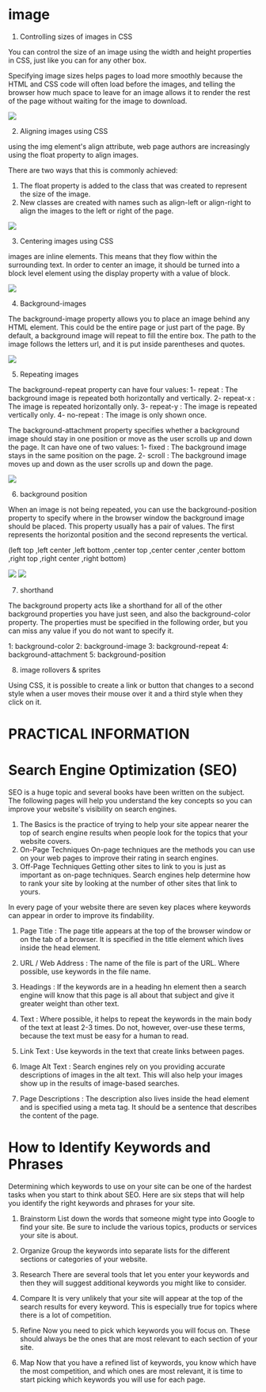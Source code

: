 # image

1. Controlling sizes of images in CSS

You can control the size of an image using the width and height properties in CSS, just like you can for any other box.

Specifying image sizes helps pages to load more smoothly because the HTML and CSS code will often load before the images, and telling the browser how much space to leave for an image allows it to render the rest of the page without waiting for the image to download.

<img src="IMAGE\image1.jpg">

2. Aligning images using CSS

using the img element's align attribute, web page authors are increasingly using the float property to align images.

There are two ways that this is commonly achieved:
1. The float property is added to the class that was created to represent the size of the image.
2. New classes are created with names such as align-left or align-right to align the images to the left or right of the page.

<img src="IMAGE\image2.jpg">

3. Centering images using CSS

images are inline elements. This means that they flow within the surrounding text. In order to center an image, it should be turned into a block level element using the display property with a value of block.

<img src="IMAGE\image3.jpg">

4. Background-images

The background-image property allows you to place an image behind any HTML element. This could be the entire page or just part of the page. By default, a background image will repeat to fill the entire box. The path to the image follows the letters url, and it is put inside parentheses and quotes.

<img src="IMAGE\image4.jpg">

5. Repeating images

The background-repeat property can have four values:
1- repeat :
The background image is repeated both horizontally and vertically.
2- repeat-x :
The image is repeated horizontally only.
3- repeat-y :
The image is repeated vertically only.
4- no-repeat :
The image is only shown once.

The background-attachment property specifies whether a background image should stay in one position or move as the user scrolls up and down the page. It can have one of two values:
1- fixed :
The background image stays in the same position on the page.
2- scroll :
The background image moves up and down as the user scrolls up and down the page.

<img src="IMAGE\image5.jpg">

6. background position 

When an image is not being repeated, you can use the background-position property to specify where in the browser window the background image should be placed.
This property usually has a pair of values. The first represents the horizontal position and the second represents the vertical.

(left top ,left center ,left bottom ,center top ,center center ,center bottom ,right top ,right center ,right bottom)

<img src="IMAGE\image6.jpg">
<img src="IMAGE\image7.jpg">

7. shorthand

The background property acts like a shorthand for all of the other background properties you have just seen, and also the background-color property.
The properties must be specified in the following order, but you can miss any value if you do not want to specify it.

1: background-color
2: background-image
3: background-repeat
4: background-attachment
5: background-position

8. image rollovers & sprites

Using CSS, it is possible to create a link or button that changes to a second style when a user moves their mouse over it and a third style when they click on it.

# PRACTICAL INFORMATION

# Search Engine Optimization (SEO)

SEO is a huge topic and several books have been written on the subject. The following pages will help you understand the key concepts so you can improve your website's visibility on search engines.

1. The Basics
is the practice of trying to help your site appear nearer the top of search engine results when people look for the topics that your website covers.
2. On-Page Techniques
On-page techniques are the methods you can use on your web pages to improve their rating in search engines.
3. Off-Page Techniques
Getting other sites to link to you is just as important as on-page techniques. Search engines help determine how to rank your site by looking at the number of other sites that link to yours.

In every page of your website there are seven key places where keywords can appear in order to improve its findability.

1. Page Title :
The page title appears at the top of the browser window or on the tab of a browser. It is specified in the title element which lives inside the head element.

2. URL / Web Address :
The name of the file is part of the URL. Where possible, use keywords in the file name.

3. Headings :
If the keywords are in a heading hn element then a search engine will know that this page is all about that subject and give it greater weight than other text.

4. Text :
Where possible, it helps to repeat the keywords in the main body of the text at least 2-3 times. Do not, however, over-use these terms, because the text must be easy for a human to read.

5. Link Text :
Use keywords in the text that create links between pages.

6. Image Alt Text :
Search engines rely on you providing accurate descriptions of images in the alt text. This will also help your images show up in the results of image-based searches.

7. Page Descriptions :
The description also lives inside the head element and is specified using a meta tag. It should be a sentence that describes the content of the page.

# How to Identify Keywords and Phrases

Determining which keywords to use on your site can be one of the hardest tasks when you start to think about SEO. Here are six steps that will help you identify the right keywords and phrases for your site.

1. Brainstorm
List down the words that someone might type into Google to find your site. Be sure to include the various topics, products or services your site is about.

2. Organize
Group the keywords into separate lists for the different sections or categories of your website.

3. Research
There are several tools that let you enter your keywords and then they will suggest additional keywords you might like to consider.

4. Compare
It is very unlikely that your site will appear at the top of the search results for every keyword. This is especially true for topics where there is a lot of competition.

5. Refine
Now you need to pick which keywords you will focus on. These should always be the ones that are most relevant to each section of your site.

6. Map
Now that you have a refined list of keywords, you know which have the most competition, and which ones are most relevant, it is time to start picking which keywords you will use for each page.
